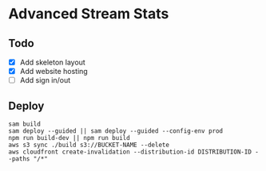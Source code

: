 # Advanced Stream Stats

## Todo

- [x] Add skeleton layout
- [x] Add website hosting
- [ ] Add sign in/out

## Deploy
```
sam build
sam deploy --guided || sam deploy --guided --config-env prod
npm run build-dev || npm run build
aws s3 sync ./build s3://BUCKET-NAME --delete
aws cloudfront create-invalidation --distribution-id DISTRIBUTION-ID --paths "/*"
```
